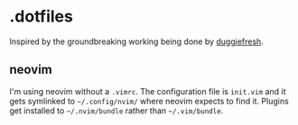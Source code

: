 # .dotfiles
Inspired by the groundbreaking working being done by
[duggiefresh](https://github.com/duggiefresh/dotfiles).

## neovim
I'm using neovim without a `.vimrc`. The configuration file is
`init.vim` and it gets symlinked to `~/.config/nvim/` where neovim
expects to find it. Plugins get installed to `~/.nvim/bundle` rather than
`~/.vim/bundle`.
